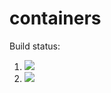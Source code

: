 # containers

Build status:

1. [![](https://github.com/evinl0378/containers/workflows/tests-fibonacci/badge.svg)](https://github.com/Kevinl0378/containers/actions?query=workflow%3Atests-fibonacci)
1. [![](https://github.com/evinl0378/containers/workflows/tests-range/badge.svg)](https://github.com/Kevinl0378/containers/actions?query=workflow%3Atests-range)
